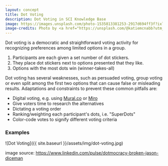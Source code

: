 ```yaml
---
layout: concept
title: Dot Voting
description: Dot Voting in SCI Knowledge Base
image: https://images.unsplash.com/photo-1535813381253-2917d694ff3f?ixlib=rb-1.2.1&ixid=eyJhcHBfaWQiOjEyMDd9&auto=format&fit=crop&w=1866&q=80
image-credits: Photo by <a href="https://unsplash.com/@katiemcnabb?utm_source=unsplash&amp;utm_medium=referral&amp;utm_content=creditCopyText">Katie McNabb</a> on <a href="/s/photos/dots?utm_source=unsplash&amp;utm_medium=referral&amp;utm_content=creditCopyText">Unsplash</a>
---
```

Dot voting is a democratic and straightforward voting activity for recognizing preferences among limited options in a group. 

1. Participants are each given a set number of dot stickers.
2. They place dot stickers next to options presented that they like.
3. Options with the most dots win (winner-takes-all)

Dot voting has several weaknesses, such as persuaded voting, group voting or even split among the first two options that can cause false or misleading results. Adaptations and constraints to prevent these common pitfalls are:

- Digital voting, e.g. using [Mural.co](https://mural.co) or [Miro](https://miro.com/)
- Give voters time to research the alternatives
- Dictating a voting order
- Ranking/weighting each participant's dots, i.e. "SuperDots"
- Color-code votes to signify different voting criteria

### Examples

![Dot Voting]({{ site.baseurl }}/assets/img/dot-voting.jpg)

image source: https://www.linkedin.com/pulse/dotmocracy-broken-jason-diceman